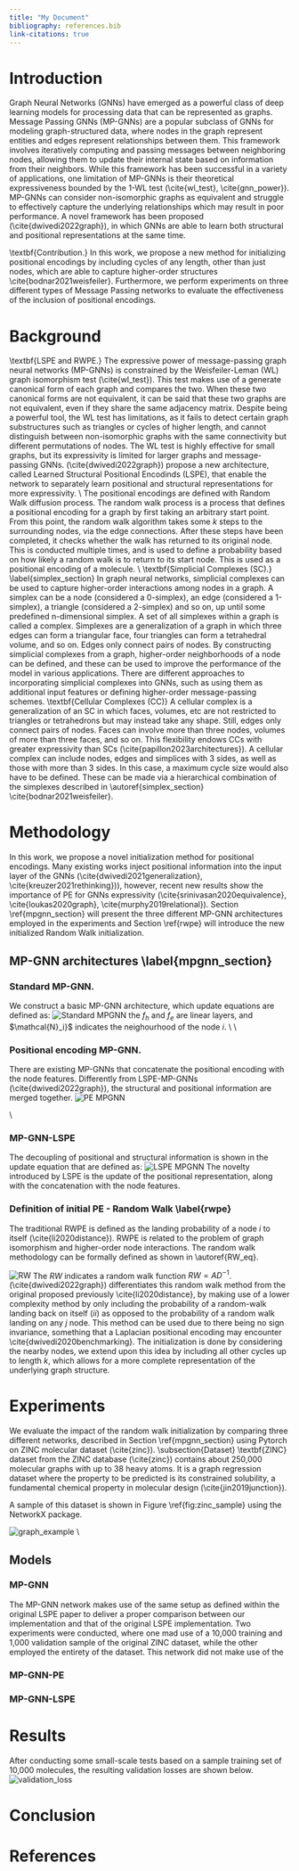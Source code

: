 ```yaml
---
title: "My Document"
bibliography: references.bib
link-citations: true
---
```


# Introduction
Graph Neural Networks (GNNs) have emerged as a powerful class of deep learning models for processing data that can be represented as graphs.
Message Passing GNNs (MP-GNNs) are a popular subclass of GNNs for modeling graph-structured data, where nodes in the graph represent entities
and edges represent relationships between them. This framework involves iteratively computing and passing messages between neighboring nodes, 
allowing them to update their internal state based on information from their neighbors. While this framework has been successful in a variety 
of applications, one limitation of MP-GNNs is their theoretical expressiveness bounded by the 1-WL test (\cite{wl_test}, \cite{gnn_power}).
MP-GNNs can consider non-isomorphic graphs as equivalent and struggle to effectively capture the underlying relationships which may result 
in poor performance. A novel framework has been proposed (\cite{dwivedi2022graph}), in which GNNs are able to learn both structural and positional 
representations at the same time.

\textbf{Contribution.} In this work, we propose a new method for initializing positional encodings by including cycles of any length, other than 
just nodes, which are able to capture higher-order structures \cite{bodnar2021weisfeiler}. Furthermore, we perform experiments on three different
types of Message Passing networks to evaluate the effectiveness of the inclusion of positional encodings.
# Background
\textbf{LSPE and RWPE.} 
The expressive power of message-passing graph neural networks (MP-GNNs) is constrained by the Weisfeiler-Leman (WL) graph 
isomorphism test (\cite{wl_test}). This test makes use of a generate canonical form of each graph and compares the two. 
When these two canonical forms are not equivalent, it can be said that these two graphs are not equivalent, even if they 
share the same adjacency matrix. Despite being a powerful tool, the WL test has limitations, as it fails to detect certain 
graph substructures such as triangles or cycles of higher length, and cannot distinguish between non-isomorphic graphs with 
the same connectivity but different permutations of nodes. The WL test is highly effective for small graphs, but its expressivity 
is limited for larger graphs and message-passing GNNs. (\cite{dwivedi2022graph}) propose a new architecture, called Learned 
Structural Positional Encodinds (LSPE), that enable the network to separately learn positional and structural representations for more expressivity. \\
The positional encodings are defined with Random Walk diffusion process. The random walk process is a process that defines a 
positional encoding for a graph by first taking an arbitrary start point. From this point, the random walk algorithm takes some 
$k$ steps to the surrounding nodes, via the edge connections. After these steps have been completed, it checks whether the walk has returned 
to its original node. This is conducted multiple times, and is used to define a probability based on how likely a random walk is to return to its start node. 
This is used as a positional encoding of a molecule. \\
\textbf{Simplicial Complexes (SC).} \label{simplex_section}
In graph neural networks, simplicial complexes can be used to capture higher-order interactions among nodes in a graph. 
A simplex can be a node (considered a 0-simplex), an edge (considered a 1-simplex), a triangle (considered a 2-simplex) 
and so on, up until some predefined n-dimensional simplex. A set of all simplexes within a graph is called a complex. 
Simplexes are a generalization of a graph in which three edges can form a triangular face, four triangles can form a 
tetrahedral volume, and so on. Edges only connect pairs of nodes. By constructing simplicial complexes from a graph, 
higher-order neighborhoods of a node can be defined, and these can be used to improve the performance of the model in 
various applications. There are different approaches to incorporating simplicial complexes into GNNs, such as using them 
as additional input features or defining higher-order message-passing schemes.
\textbf{Cellular Complexes (CC)}
A cellular complex is a generalization of an SC in which faces, volumes, etc are not restricted to triangles or tetrahedrons 
but may instead take any shape. Still, edges only connect pairs of nodes. Faces can involve more than three nodes, volumes of more 
than three faces, and so on. This flexibility endows CCs with greater expressivity than SCs (\cite{papillon2023architectures}). 
A cellular complex can include nodes, edges and simplices with 3 sides, as well as those with more than 3 sides. In this case, 
a maximum cycle size would also have to be defined. These can be made via a hierarchical combination of the simplexes described in 
\autoref{simplex_section} \cite{bodnar2021weisfeiler}.
# Methodology
In this work, we propose a novel initialization method for positional encodings. Many existing works inject positional information into the input layer of the GNNs (\cite{dwivedi2021generalization}, \cite{kreuzer2021rethinking})), however, recent new results show the importance of PE for GNNs expressivity (\cite{srinivasan2020equivalence}, \cite{loukas2020graph}, \cite{murphy2019relational}). Section \ref{mpgnn_section} will present the three different MP-GNN architectures employed in the experiments and Section \ref{rwpe} will introduce the new initialized Random Walk initialization.

## MP-GNN architectures \label{mpgnn_section}
### Standard MP-GNN.
We construct a basic MP-GNN architecture, which update equations are defined as:
![Standard MPGNN](pictures/standrd_MPGNN.png)
the $f_h$ and $f_e$ are linear layers, and $\mathcal{N}_i}$ indicates the neighourhood of the node $i$. 
\\ \\
### Positional encoding MP-GNN. 
There are existing MP-GNNs that concatenate the positional encoding with the node features. Differently from LSPE-MP-GNNs (\cite{dwivedi2022graph}), the structural and positional information are merged together. 
![PE MPGNN](pictures/positional_encoding_MPGNN.png)

\\ 
### MP-GNN-LSPE
The decoupling of positional and structural information is shown in the update equation that are defined as:
![LSPE MPGNN](pictures/MP_GNN_LSPE.png)
The novelty introduced by LSPE is the update of the positional representation, along with the concatenation with the node features. 

 ### Definition of initial PE - Random Walk \label{rwpe} 
The traditional RWPE is defined as the landing probability of a node $i$ to itself (\cite{li2020distance}). RWPE is related to the problem of graph isomorphism and higher-order node interactions. The random walk methodology can be formally defined as shown in \autoref{RW_eq}.

![RW](pictures/RW.png)
The $RW$ indicates a random walk function $RW = AD^{-1}$. (\cite{dwivedi2022graph}) differentiates this random walk method from the original proposed previously \cite{li2020distance}, by making use of a lower complexity method by only including the probability of a random-walk landing back on itself ($ii$) as opposed to the probability of a random walk landing on any $j$ node. This method can be used due to there being no sign invariance, something that a Laplacian positional encoding may encounter \cite{dwivedi2020benchmarking}.
The initialization is done by considering the nearby nodes, we extend upon this idea by including all other cycles up to length $k$, which allows for a more complete representation of the underlying graph structure. 

# Experiments
We evaluate the impact of the random walk initialization by comparing three different networks, described in Section \ref{mpgnn_section} using Pytorch on ZINC molecular dataset (\cite{zinc}).
\subsection{Dataset}
\textbf{ZINC} dataset from the ZINC database (\cite{zinc}) contains about 250,000 molecular graphs with up to 38 heavy atoms. It is a graph regression dataset where the property to be predicted is its constrained solubility, a fundamental chemical property in molecular design (\cite{jin2019junction}).

A sample of this dataset is shown in Figure \ref{fig:zinc_sample} using the NetworkX package.

![graph_example](pictures/graphrep.png)
\\

 ## Models
 ### MP-GNN
The MP-GNN network makes use of the same setup as defined within the original LSPE paper to deliver a proper comparison between our implementation and that of the original LSPE implementation. Two experiments were conducted, where one mad use of a 10,000 training and 1,000 validation sample of the original ZINC dataset, while the other employed the entirety of the dataset. This network did not make use of the 

 ### MP-GNN-PE

 ### MP-GNN-LSPE

# Results
After conducting some small-scale tests based on a sample training set of 10,000 molecules, the resulting validation
losses are shown below.
![validation_loss](pictures/Validation_Loss_plot.png)
# Conclusion

# References